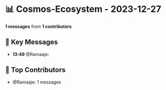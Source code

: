 # 📊 Cosmos-Ecosystem - 2023-12-27
**1 messages** from **1 contributors**

## 💬 Key Messages
- **13:49** @Ramaaje: 

## 👥 Top Contributors
- @Ramaaje: 1 messages
